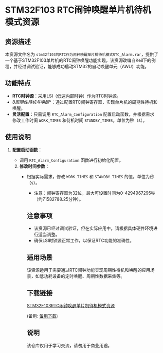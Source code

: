 # STM32F103 RTC闹钟唤醒单片机待机模式资源

## 资源描述

本资源文件名为 `stm32f103的RTC作为闹钟唤醒单片机待机模式RTC_Alarm.rar`，提供了一个基于STM32F103单片机的RTC闹钟唤醒功能实现。该资源改编自Keil下的例程，并经过调试验证，能够成功启动STM32的自动唤醒单元（AWU）功能。

## 功能特点

- **RTC时钟源**：采用LSI（低速内部时钟）作为RTC时钟源。
- *8周期性待机与唤醒**：通过配置RTC闹钟寄存器，实现单片机的周期性待机和唤醒。
- **灵活配置**：只需调用 `RTC_Alarm_Configuration` 配置启动函数，并根据需求修改工作时间 `WORK_TIMES` 和待机时间 `STANDBY_TIMES`，单位为秒（s）。

## 使用说明

1. **配置启动函数**：
   - 调用 `RTC_Alarm_Configuration` 函数进行初始化配置。

   2. **修改时间参数**：
      - 根据实际需求，修改 `WORK_TIMES` 和 `STANDBY_TIMES` 的值，单位为秒（s）。
         - 注意：闹钟寄存器为32位，最大可设置时间为0-4294967295秒（约71582788.25分钟）。

         ## 注意事项

         - 该资源已经过调试验证，但在实际应用中，请根据具体硬件环境进行适当调整。
         - 确保LSI时钟源正常工作，以保证RTC功能的准确性。

         ## 适用场景

         该资源适用于需要通过RTC闹钟功能实现周期性待机和唤醒的应用场景，如低功耗设备的定时唤醒、周期性数据采集等。

         ## 下载链接
         [STM32F103RTC闹钟唤醒单片机待机模式资源](https://pan.quark.cn/s/bf4ccadb91cd) 

         (备用: [备用下载](https://pan.baidu.com/s/1TD83gaNIu0Om0H3Looxl3g?pwd=1234))

         ## 说明

         该仓库仅用于学习交流，请勿用于商业用途。
